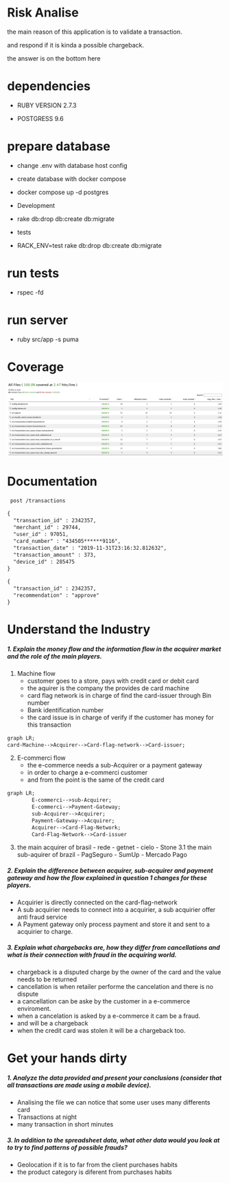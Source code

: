 # Risk Analise

the main reason of this application is to validate a transaction.

and respond if it is kinda a possible chargeback.

the answer is on the bottom here

# dependencies

- RUBY VERSION 2.7.3

- POSTGRESS 9.6

# prepare database

- change .env with database host config

- create database with docker compose

- docker compose up -d postgres

* Development

- rake db:drop db:create db:migrate

* tests

- RACK_ENV=test rake db:drop db:create db:migrate

# run tests

- rspec -fd

# run server

- ruby src/app -s puma

# Coverage

![coverage](https://github.com/rogeriobispo/risk-analise/blob/main/__markdown/coverage.png)

# Documentation

```
 post /transactions
```

```body
{
  "transaction_id" : 2342357,
  "merchant_id" : 29744,
  "user_id" : 97051,
  "card_number" : "434505******9116",
  "transaction_date" : "2019-11-31T23:16:32.812632",
  "transaction_amount" : 373,
  "device_id" : 285475
}
```

```Response
{
  "transaction_id" : 2342357,
  "recommendation" : "approve"
}
```

# Understand the Industry

##### 1. Explain the money flow and the information flow in the acquirer market and the role of the main players.

1. Machine flow
   - customer goes to a store, pays with credit card or debit card
   - the aquirer is the company the provides de card machine
   - card flag network is in charge of find the card-issuer through Bin number
   - Bank identification number
   - the card issue is in charge of verify if the customer has money for this transaction

```mermaid
graph LR;
card-Machine-->Acquirer-->Card-flag-network-->Card-issuer;
```

2. E-commerci flow
   - the e-commerce needs a sub-Acquirer or a payment gateway
   - in order to charge a e-commerci customer
   - and from the point is the same of the credit card

```mermaid
graph LR;
		E-commerci-->sub-Acquirer;
		E-commerci-->Payment-Gateway;
		sub-Acquirer-->Acquirer;
		Payment-Gateway-->Acquirer;
		Acquirer-->Card-Flag-Network;
		Card-Flag-Network-->Card-issuer

```

3. the main acquirer of brasil - rede - getnet - cielo - Stone
   3.1 the main sub-aquirer of brazil - PagSeguro - SumUp - Mercado Pago

##### 2. Explain the difference between acquirer, sub-acquirer and payment gateway and how the flow explained in question 1 changes for these players.

- Acquirier is directly connected on the card-flag-network
- A sub acquirier needs to connect into a acquirier, a sub acquirier offer anti fraud service
- A Payment gateway only process payment and store it and sent to a acquirier to charge.

##### 3. Explain what chargebacks are, how they differ from cancellations and what is their connection with fraud in the acquiring world.

- chargeback is a disputed charge by the owner of the card and the value needs to be returned
- cancellation is when retailer performe the cancelation and there is no dispute
- a cancellation can be aske by the customer in a e-commerce enviroment.
- when a cancelation is asked by a e-commerce it cam be a fraud.
- and will be a chargeback
- when the credit card was stolen it will be a chargeback too.

# Get your hands dirty

##### 1. Analyze the data provided and present your conclusions (consider that all transactions are made using a mobile device).

- Analising the file we can notice that some user uses many differents card
- Transactions at night
- many transaction in short minutes

##### 3. In addition to the spreadsheet data, what other data would you look at to try to find patterns of possible frauds?

- Geolocation if it is to far from the client purchases habits
- the product category is diferent from purchases habits
